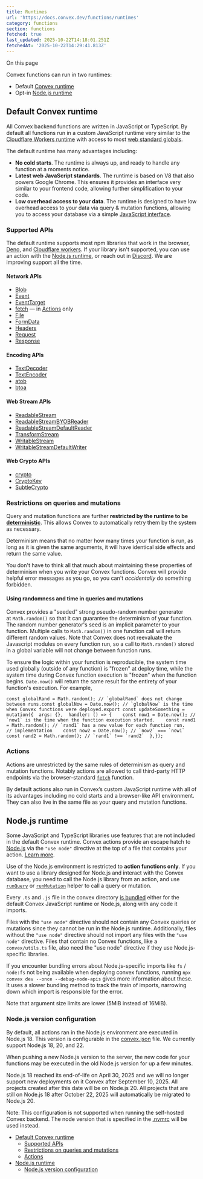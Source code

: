 ```yaml
---
title: Runtimes
url: 'https://docs.convex.dev/functions/runtimes'
category: functions
section: functions
fetched: true
last_updated: 2025-10-22T14:18:01.251Z
fetchedAt: '2025-10-22T14:29:41.813Z'
---
```

On this page

Convex functions can run in two runtimes:

*   Default [Convex runtime](#default-convex-runtime)
*   Opt-in [Node.js runtime](#nodejs-runtime)

## Default Convex runtime[​](#default-convex-runtime "Direct link to Default Convex runtime")

All Convex backend functions are written in JavaScript or TypeScript. By default all functions run in a custom JavaScript runtime very similar to the [Cloudflare Workers runtime](https://blog.cloudflare.com/cloud-computing-without-containers/) with access to most [web standard globals](https://developer.mozilla.org/en-US/docs/Web/JavaScript/Reference/Global_Objects).

The default runtime has many advantages including:

*   **No cold starts**. The runtime is always up, and ready to handle any function at a moments notice.
*   **Latest web JavaScript standards**. The runtime is based on V8 that also powers Google Chrome. This ensures it provides an interface very similar to your frontend code, allowing further simplification to your code.
*   **Low overhead access to your data**. The runtime is designed to have low overhead access to your data via query & mutation functions, allowing you to access your database via a simple [JavaScript interface](/database/reading-data/).

### Supported APIs[​](#supported-apis "Direct link to Supported APIs")

The default runtime supports most npm libraries that work in the browser, [Deno](https://deno.com/), and [Cloudflare workers](https://developers.cloudflare.com/workers/). If your library isn't supported, you can use an action with the [Node.js runtime](#nodejs-runtime), or reach out in [Discord](https://convex.dev/community). We are improving support all the time.

#### Network APIs[​](#network-apis "Direct link to Network APIs")

*   [Blob](https://developer.mozilla.org/en-US/docs/Web/API/Blob)
*   [Event](https://developer.mozilla.org/en-US/docs/Web/API/Event)
*   [EventTarget](https://developer.mozilla.org/en-US/docs/Web/API/EventTarget)
*   [fetch](https://developer.mozilla.org/en-US/docs/Web/API/fetch) — in [Actions](#actions) only
*   [File](https://developer.mozilla.org/en-US/docs/Web/API/File)
*   [FormData](https://developer.mozilla.org/en-US/docs/Web/API/FormData)
*   [Headers](https://developer.mozilla.org/en-US/docs/Web/API/Headers)
*   [Request](https://developer.mozilla.org/en-US/docs/Web/API/Request)
*   [Response](https://developer.mozilla.org/en-US/docs/Web/API/Response)

#### Encoding APIs[​](#encoding-apis "Direct link to Encoding APIs")

*   [TextDecoder](https://developer.mozilla.org/en-US/docs/Web/API/TextDecoder)
*   [TextEncoder](https://developer.mozilla.org/en-US/docs/Web/API/TextEncoder)
*   [atob](https://developer.mozilla.org/en-US/docs/Web/API/WindowBase64/atob)
*   [btoa](https://developer.mozilla.org/en-US/docs/Web/API/WindowBase64/btoa)

#### Web Stream APIs[​](#web-stream-apis "Direct link to Web Stream APIs")

*   [ReadableStream](https://developer.mozilla.org/en-US/docs/Web/API/ReadableStream)
*   [ReadableStreamBYOBReader](https://developer.mozilla.org/en-US/docs/Web/API/ReadableStreamBYOBReader)
*   [ReadableStreamDefaultReader](https://developer.mozilla.org/en-US/docs/Web/API/ReadableStreamDefaultReader)
*   [TransformStream](https://developer.mozilla.org/en-US/docs/Web/API/TransformStream)
*   [WritableStream](https://developer.mozilla.org/en-US/docs/Web/API/WritableStream)
*   [WritableStreamDefaultWriter](https://developer.mozilla.org/en-US/docs/Web/API/WritableStreamDefaultWriter)

#### Web Crypto APIs[​](#web-crypto-apis "Direct link to Web Crypto APIs")

*   [crypto](https://developer.mozilla.org/en-US/docs/Web/API/Web_Crypto_API)
*   [CryptoKey](https://developer.mozilla.org/en-US/docs/Web/API/CryptoKey)
*   [SubtleCrypto](https://developer.mozilla.org/en-US/docs/Web/API/SubtleCrypto)

### Restrictions on queries and mutations[​](#restrictions-on-queries-and-mutations "Direct link to Restrictions on queries and mutations")

Query and mutation functions are further **restricted by the runtime to be [deterministic](https://en.wikipedia.org/wiki/Deterministic_algorithm)**. This allows Convex to automatically retry them by the system as necessary.

Determinism means that no matter how many times your function is run, as long as it is given the same arguments, it will have identical side effects and return the same value.

You don't have to think all that much about maintaining these properties of determinism when you write your Convex functions. Convex will provide helpful error messages as you go, so you can't *accidentally* do something forbidden.

#### Using randomness and time in queries and mutations[​](#using-randomness-and-time-in-queries-and-mutations "Direct link to Using randomness and time in queries and mutations")

Convex provides a "seeded" strong pseudo-random number generator at `Math.random()` so that it can guarantee the determinism of your function. The random number generator's seed is an implicit parameter to your function. Multiple calls to `Math.random()` in one function call will return different random values. Note that Convex does not reevaluate the Javascript modules on every function run, so a call to `Math.random()` stored in a global variable will not change between function runs.

To ensure the logic within your function is reproducible, the system time used globally (outside of any function) is "frozen" at deploy time, while the system time during Convex function execution is "frozen" when the function begins. `Date.now()` will return the same result for the entirety of your function's execution. For example,

```
const globalRand = Math.random(); // `globalRand` does not change between runs.const globalNow = Date.now(); // `globalNow` is the time when Convex functions were deployed.export const updateSomething = mutation({  args: {},  handler: () => {    const now1 = Date.now(); // `now1` is the time when the function execution started.    const rand1 = Math.random(); // `rand1` has a new value for each function run.    // implementation    const now2 = Date.now(); // `now2` === `now1`    const rand2 = Math.random(); // `rand1` !== `rand2`  },});
```

### Actions[​](#actions "Direct link to Actions")

Actions are unrestricted by the same rules of determinism as query and mutation functions. Notably actions are allowed to call third-party HTTP endpoints via the browser-standard [`fetch`](https://developer.mozilla.org/en-US/docs/Web/API/Fetch_API) function.

By default actions also run in Convex’s custom JavaScript runtime with all of its advantages including no cold starts and a browser-like API environment. They can also live in the same file as your query and mutation functions.

## Node.js runtime[​](#nodejs-runtime "Direct link to Node.js runtime")

Some JavaScript and TypeScript libraries use features that are not included in the default Convex runtime. Convex actions provide an escape hatch to [Node.js](https://nodejs.org/en/about) via the `"use node"` directive at the top of a file that contains your action. [Learn more](/functions/actions#choosing-the-runtime-use-node).

Use of the Node.js environment is restricted to **action functions only**. If you want to use a library designed for Node.js and interact with the Convex database, you need to call the Node.js library from an action, and use [`runQuery`](/functions/actions#action-context) or [`runMutation`](/functions/actions#action-context) helper to call a query or mutation.

Every `.ts` and `.js` file in the convex directory [is bundled](/functions/bundling) either for the default Convex JavaScript runtime or Node.js, along with any code it imports.

Files with the `"use node"` directive should not contain any Convex queries or mutations since they cannot be run in the Node.js runtime. Additionally, files without the `"use node"` directive should not import any files with the `"use node"` directive. Files that contain no Convex functions, like a `convex/utils.ts` file, also need the "use node" directive if they use Node.js-specific libraries.

If you encounter bundling errors about Node.js-specific imports like `fs` / `node:fs` not being available when deploying convex functions, running `npx convex dev --once --debug-node-apis` gives more information about these. It uses a slower bundling method to track the train of imports, narrowing down which import is responsible for the error.

Note that argument size limits are lower (5MiB instead of 16MiB).

### Node.js version configuration[​](#nodejs-version-configuration "Direct link to Node.js version configuration")

By default, all actions ran in the Node.js environment are executed in Node.js 18. This version is configurable in the [convex.json](/production/project-configuration#configuring-the-nodejs-version) file. We currently support Node.js 18, 20, and 22.

When pushing a new Node.js version to the server, the new code for your functions may be executed in the old Node.js version for up a few minutes.

Node.js 18 reached its end-of-life on April 30, 2025 and we will no longer support new deployments on it Convex after September 10, 2025. All projects created after this date will be on Node.js 20. All projects that are still on Node.js 18 after October 22, 2025 will automatically be migrated to Node.js 20.

Note: This configuration is not supported when running the self-hosted Convex backend. The node version that is specified in the [.nvmrc](https://github.com/get-convex/convex-backend/blob/main/.nvmrc) will be used instead.

*   [Default Convex runtime](#default-convex-runtime)
    *   [Supported APIs](#supported-apis)
    *   [Restrictions on queries and mutations](#restrictions-on-queries-and-mutations)
    *   [Actions](#actions)
*   [Node.js runtime](#nodejs-runtime)
    *   [Node.js version configuration](#nodejs-version-configuration)
